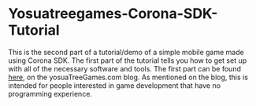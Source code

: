 Yosuatreegames-Corona-SDK-Tutorial
============

This is the second part of a tutorial/demo of a simple mobile game made using Corona SDK. The first part of the tutorial tells you how to get set up with all of the necessary software and tools. The first part can be found [here](http://www.yosuatreegames.com/blog), on the yosuaTreeGames.com blog. As mentioned on the blog, this is intended for people interested in game development that have no programming experience.